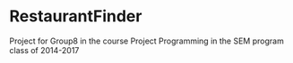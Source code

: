 RestaurantFinder
================

Project for Group8 in the course Project Programming in the SEM program class of 2014-2017
